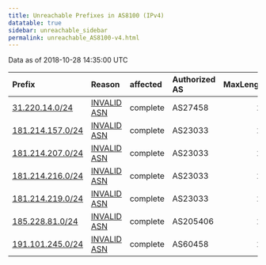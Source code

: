 ```yaml
---
title: Unreachable Prefixes in AS8100 (IPv4)
datatable: true
sidebar: unreachable_sidebar
permalink: unreachable_AS8100-v4.html
---
```


Data as of 2018-10-28 14:35:00 UTC


<div class="datatable-begin"></div>

| Prefix                                                     | Reason                                                                                                 | affected   | Authorized AS   |   MaxLength | Anchor                                         |   unreachable /24s |
|:-----------------------------------------------------------|:-------------------------------------------------------------------------------------------------------|:-----------|:----------------|------------:|:-----------------------------------------------|-------------------:|
| [31.220.14.0/24](https://stat.ripe.net/31.220.14.0/24)     | [INVALID ASN](https://rpki-validator.ripe.net/announcement-preview?asn=AS8100&prefix=31.220.14.0/24)   | complete   | AS27458         |          24 | [RIPE](unreachable_RIPE_NCC_RPKI_Root-v4.html) |                  1 |
| [181.214.157.0/24](https://stat.ripe.net/181.214.157.0/24) | [INVALID ASN](https://rpki-validator.ripe.net/announcement-preview?asn=AS8100&prefix=181.214.157.0/24) | complete   | AS23033         |          24 | [LACNIC](unreachable_LACNIC_RPKI_Root-v4.html) |                  1 |
| [181.214.207.0/24](https://stat.ripe.net/181.214.207.0/24) | [INVALID ASN](https://rpki-validator.ripe.net/announcement-preview?asn=AS8100&prefix=181.214.207.0/24) | complete   | AS23033         |          24 | [LACNIC](unreachable_LACNIC_RPKI_Root-v4.html) |                  1 |
| [181.214.216.0/24](https://stat.ripe.net/181.214.216.0/24) | [INVALID ASN](https://rpki-validator.ripe.net/announcement-preview?asn=AS8100&prefix=181.214.216.0/24) | complete   | AS23033         |          24 | [LACNIC](unreachable_LACNIC_RPKI_Root-v4.html) |                  1 |
| [181.214.219.0/24](https://stat.ripe.net/181.214.219.0/24) | [INVALID ASN](https://rpki-validator.ripe.net/announcement-preview?asn=AS8100&prefix=181.214.219.0/24) | complete   | AS23033         |          24 | [LACNIC](unreachable_LACNIC_RPKI_Root-v4.html) |                  1 |
| [185.228.81.0/24](https://stat.ripe.net/185.228.81.0/24)   | [INVALID ASN](https://rpki-validator.ripe.net/announcement-preview?asn=AS8100&prefix=185.228.81.0/24)  | complete   | AS205406        |          24 | [RIPE](unreachable_RIPE_NCC_RPKI_Root-v4.html) |                  1 |
| [191.101.245.0/24](https://stat.ripe.net/191.101.245.0/24) | [INVALID ASN](https://rpki-validator.ripe.net/announcement-preview?asn=AS8100&prefix=191.101.245.0/24) | complete   | AS60458         |          24 | [LACNIC](unreachable_LACNIC_RPKI_Root-v4.html) |                  1 |

<div class="datatable-end"></div>
